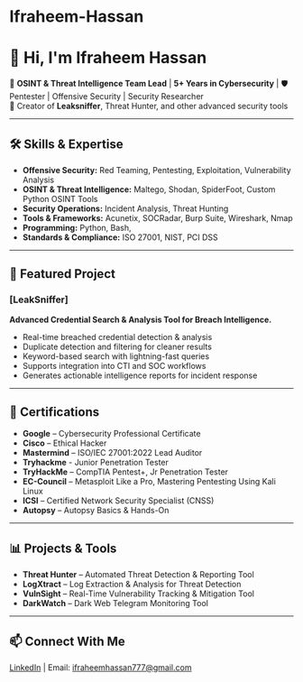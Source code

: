 # Ifraheem-Hassan

# 👋 Hi, I'm Ifraheem Hassan

💼 **OSINT & Threat Intelligence Team Lead** | **5+ Years in Cybersecurity** | 
🛡 Pentester | Offensive Security | Security Researcher  
🚀 Creator of **Leaksniffer**, Threat Hunter, and other advanced security tools  

---

## 🛠 Skills & Expertise
- **Offensive Security:** Red Teaming, Pentesting, Exploitation, Vulnerability Analysis  
- **OSINT & Threat Intelligence:** Maltego, Shodan, SpiderFoot, Custom Python OSINT Tools  
- **Security Operations:** Incident Analysis, Threat Hunting
- **Tools & Frameworks:** Acunetix, SOCRadar, Burp Suite, Wireshark, Nmap  
- **Programming:** Python, Bash,  
- **Standards & Compliance:** ISO 27001, NIST, PCI DSS  

---

## 🚀 Featured Project
### [LeakSniffer]
**Advanced Credential Search & Analysis Tool for Breach Intelligence.**  
- Real-time breached credential detection & analysis  
- Duplicate detection and filtering for cleaner results  
- Keyword-based search with lightning-fast queries  
- Supports integration into CTI and SOC workflows  
- Generates actionable intelligence reports for incident response  
---

## 📜 Certifications
- **Google** – Cybersecurity Professional Certificate  
- **Cisco** – Ethical Hacker  
- **Mastermind** – ISO/IEC 27001:2022 Lead Auditor
- **Tryhackme** - Junior Penetration Tester
- **TryHackMe** – CompTIA Pentest+, Jr Penetration Tester  
- **EC-Council** – Metasploit Like a Pro, Mastering Pentesting Using Kali Linux  
- **ICSI** – Certified Network Security Specialist (CNSS)  
- **Autopsy** – Autopsy Basics & Hands-On  

---

## 📊 Projects & Tools
- **Threat Hunter** – Automated Threat Detection & Reporting Tool  
- **LogXtract** – Log Extraction & Analysis for Threat Detection  
- **VulnSight** – Real-Time Vulnerability Tracking & Mitigation Tool  
- **DarkWatch** – Dark Web Telegram Monitoring Tool  

---

## 📫 Connect With Me
[LinkedIn](https://www.linkedin.com/in/ifraheemhassan/) | Email: ifraheemhassan777@gmail.com
